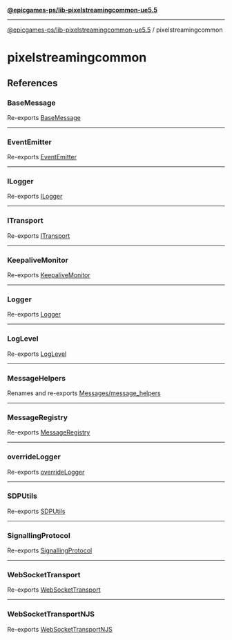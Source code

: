[**@epicgames-ps/lib-pixelstreamingcommon-ue5.5**](../README.md)

***

[@epicgames-ps/lib-pixelstreamingcommon-ue5.5](../README.md) / pixelstreamingcommon

# pixelstreamingcommon

## References

### BaseMessage

Re-exports [BaseMessage](../Messages/base_message/interfaces/BaseMessage.md)

***

### EventEmitter

Re-exports [EventEmitter](../Event/EventEmitter/classes/EventEmitter.md)

***

### ILogger

Re-exports [ILogger](../Logger/Logger/interfaces/ILogger.md)

***

### ITransport

Re-exports [ITransport](../Transport/ITransport/interfaces/ITransport.md)

***

### KeepaliveMonitor

Re-exports [KeepaliveMonitor](../Protocol/KeepaliveMonitor/classes/KeepaliveMonitor.md)

***

### Logger

Re-exports [Logger](../Logger/Logger/variables/Logger.md)

***

### LogLevel

Re-exports [LogLevel](../Logger/Logger/enumerations/LogLevel.md)

***

### MessageHelpers

Renames and re-exports [Messages/message_helpers](../Messages/message_helpers/README.md)

***

### MessageRegistry

Re-exports [MessageRegistry](../Messages/message_registry/variables/MessageRegistry.md)

***

### overrideLogger

Re-exports [overrideLogger](../Logger/Logger/functions/overrideLogger.md)

***

### SDPUtils

Re-exports [SDPUtils](../Util/SdpUtils/classes/SDPUtils.md)

***

### SignallingProtocol

Re-exports [SignallingProtocol](../Protocol/SignallingProtocol/classes/SignallingProtocol.md)

***

### WebSocketTransport

Re-exports [WebSocketTransport](../Transport/WebSocketTransport/classes/WebSocketTransport.md)

***

### WebSocketTransportNJS

Re-exports [WebSocketTransportNJS](../Transport/WebSocketTransportNJS/classes/WebSocketTransportNJS.md)
